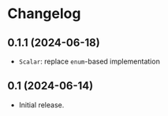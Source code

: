 # Changelog

## 0.1.1 (2024-06-18)

* `Scalar`: replace `enum`-based implementation

## 0.1 (2024-06-14)

* Initial release.
